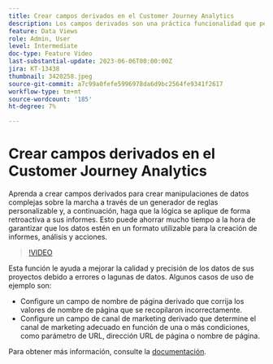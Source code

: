 ```yaml
---
title: Crear campos derivados en el Customer Journey Analytics
description: Los campos derivados son una práctica funcionalidad que permite a los usuarios crear manipulaciones de datos complejas sobre la marcha mediante un generador de reglas personalizable y, a continuación, aplicar la lógica de forma retroactiva a sus informes, lo que ahorra un tiempo considerable para garantizar que los datos estén en un formato utilizable para la creación de informes, análisis y acciones.
feature: Data Views
role: Admin, User
level: Intermediate
doc-type: Feature Video
last-substantial-update: 2023-06-06T00:00:00Z
jira: KT-13438
thumbnail: 3420258.jpeg
source-git-commit: a7c99a0fefe5996978da6d9bc2564fe9341f2617
workflow-type: tm+mt
source-wordcount: '185'
ht-degree: 7%

---
```



# Crear campos derivados en el Customer Journey Analytics

Aprenda a crear campos derivados para crear manipulaciones de datos complejas sobre la marcha a través de un generador de reglas personalizable y, a continuación, haga que la lógica se aplique de forma retroactiva a sus informes. Esto puede ahorrar mucho tiempo a la hora de garantizar que los datos estén en un formato utilizable para la creación de informes, análisis y acciones.

>[!VIDEO](https://video.tv.adobe.com/v/3420258/?learn=on)

Esta función le ayuda a mejorar la calidad y precisión de los datos de sus proyectos debido a errores o lagunas de datos.
Algunos casos de uso de ejemplo son:

* Configure un campo de nombre de página derivado que corrija los valores de nombre de página que se recopilaron incorrectamente.
* Configure un campo de canal de marketing derivado que determine el canal de marketing adecuado en función de una o más condiciones, como parámetro de URL, dirección URL de página o nombre de página.

Para obtener más información, consulte la [documentación](https://experienceleague.adobe.com/docs/analytics-platform/using/cja-dataviews/derived-fields.html?lang=es).
